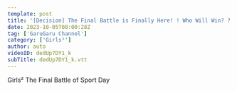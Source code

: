 ```yaml
---
template: post
title: '[Decision] The Final Battle is Finally Here! ! Who Will Win? ? Last Sports Day🔥'
date: 2023-10-05T08:00:28Z
tag: ['GaruGaru Channel']
category: ['Girls²']
author: auto 
videoID: dedUp7DY1_k
subTitle: dedUp7DY1_k.vtt
---
```

Girls² The Final Battle of Sport Day
